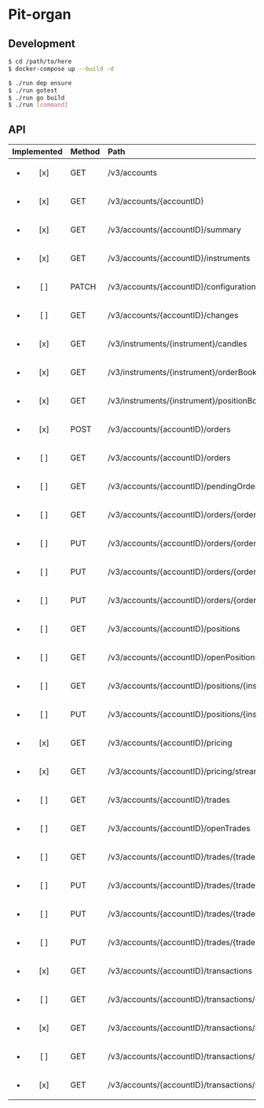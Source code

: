 # Pit-organ

## Development

```sh
$ cd /path/to/here
$ docker-compose up --build -d

$ ./run dep ensure
$ ./run gotest
$ ./run go build
$ ./run [command]
```

## API

| Implemented             | Method | Path                                                              |
| :---------------------: | :----- | :---------------------------------------------------------------- |
| <ul><li>[x] </li></ul> | GET    | /v3/accounts                                                      |
| <ul><li>[x] </li></ul> | GET    | /v3/accounts/{accountID}                                          |
| <ul><li>[x] </li></ul> | GET    | /v3/accounts/{accountID}/summary                                  |
| <ul><li>[x] </li></ul> | GET    | /v3/accounts/{accountID}/instruments                              |
| <ul><li>[ ] </li></ul> | PATCH  | /v3/accounts/{accountID}/configuration                            |
| <ul><li>[ ] </li></ul> | GET    | /v3/accounts/{accountID}/changes                                  |
| <ul><li>[x] </li></ul> | GET    | /v3/instruments/{instrument}/candles                              |
| <ul><li>[x] </li></ul> | GET    | /v3/instruments/{instrument}/orderBook                            |
| <ul><li>[x] </li></ul> | GET    | /v3/instruments/{instrument}/positionBook                         |
| <ul><li>[x] </li></ul> | POST   | /v3/accounts/{accountID}/orders                                   |
| <ul><li>[ ] </li></ul> | GET    | /v3/accounts/{accountID}/orders                                   |
| <ul><li>[ ] </li></ul> | GET    | /v3/accounts/{accountID}/pendingOrders                            |
| <ul><li>[ ] </li></ul> | GET    | /v3/accounts/{accountID}/orders/{orderSpecifier}                  |
| <ul><li>[ ] </li></ul> | PUT    | /v3/accounts/{accountID}/orders/{orderSpecifier}                  |
| <ul><li>[ ] </li></ul> | PUT    | /v3/accounts/{accountID}/orders/{orderSpecifier}/cancel           |
| <ul><li>[ ] </li></ul> | PUT    | /v3/accounts/{accountID}/orders/{orderSpecifier}/clientExtensions |
| <ul><li>[ ] </li></ul> | GET    | /v3/accounts/{accountID}/positions                                |
| <ul><li>[ ] </li></ul> | GET    | /v3/accounts/{accountID}/openPositions                            |
| <ul><li>[ ] </li></ul> | GET    | /v3/accounts/{accountID}/positions/{instrument}                   |
| <ul><li>[ ] </li></ul> | PUT    | /v3/accounts/{accountID}/positions/{instrument}/close             |
| <ul><li>[x] </li></ul> | GET    | /v3/accounts/{accountID}/pricing                                  |
| <ul><li>[x] </li></ul> | GET    | /v3/accounts/{accountID}/pricing/stream                           |
| <ul><li>[ ] </li></ul> | GET    | /v3/accounts/{accountID}/trades                                   |
| <ul><li>[ ] </li></ul> | GET    | /v3/accounts/{accountID}/openTrades                               |
| <ul><li>[ ] </li></ul> | GET    | /v3/accounts/{accountID}/trades/{tradeSpecifier}                  |
| <ul><li>[ ] </li></ul> | PUT    | /v3/accounts/{accountID}/trades/{tradeSpecifier}/close            |
| <ul><li>[ ] </li></ul> | PUT    | /v3/accounts/{accountID}/trades/{tradeSpecifier}/clientExtensions |
| <ul><li>[ ] </li></ul> | PUT    | /v3/accounts/{accountID}/trades/{tradeSpecifier}/orders           |
| <ul><li>[x] </li></ul> | GET    | /v3/accounts/{accountID}/transactions                             |
| <ul><li>[ ] </li></ul> | GET    | /v3/accounts/{accountID}/transactions/{transactionID}             |
| <ul><li>[x] </li></ul> | GET    | /v3/accounts/{accountID}/transactions/idrange                     |
| <ul><li>[ ] </li></ul> | GET    | /v3/accounts/{accountID}/transactions/sinceid                     |
| <ul><li>[x] </li></ul> | GET    | /v3/accounts/{accountID}/transactions/stream                      |
